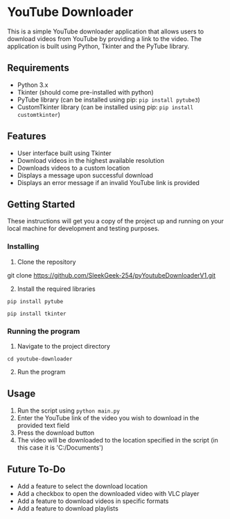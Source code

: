 # YouTube Downloader

This is a simple YouTube downloader application that allows users to download videos from YouTube by providing a link to the video. The application is built using Python, Tkinter and the PyTube library.

## Requirements

- Python 3.x
- Tkinter (should come pre-installed with python)
- PyTube library (can be installed using pip: `pip install pytube3`)
- CustomTkinter library (can be installed using pip: `pip install customtkinter`)

## Features

- User interface built using Tkinter
- Download videos in the highest available resolution
- Downloads videos to a custom location
- Displays a message upon successful download
- Displays an error message if an invalid YouTube link is provided


## Getting Started

These instructions will get you a copy of the project up and running on your local machine for development and testing purposes.

### Installing

1. Clone the repository

git clone https://github.com/SleekGeek-254/pyYoutubeDownloaderV1.git


2. Install the required libraries

```
pip install pytube

pip install tkinter

```

### Running the program

1. Navigate to the project directory

```
cd youtube-downloader
```
2. Run the program

## Usage

1. Run the script using `python main.py`
2. Enter the YouTube link of the video you wish to download in the provided text field
3. Press the download button
4. The video will be downloaded to the location specified in the script (in this case it is 'C:/Documents')

## Future To-Do

- Add a feature to select the download location
- Add a checkbox to open the downloaded video with VLC player
- Add a feature to download videos in specific formats
- Add a feature to download playlists
